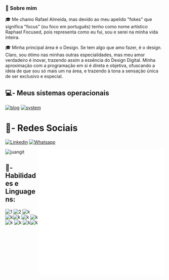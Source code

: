 ### 📢 Sobre mim
🎓 Me chamo Rafael Almeida, mas devido ao meu apelido "fokes" que significa "focus" (ou foco em português) tenho como nome artístico Raphael Focused, pois representa como eu fui, sou e serei na minha vida inteira.

🎓 Minha principal área é o Design. Se tem algo que amo fazer, é o design. Claro, sou ótimo nas minhas outras especialidades, mas meu amor verdadeiro é inovar, trazendo assim a essência do Design Digital. Minha aproximação com a programação em si é direta e objetiva, ofuscando a ideia de que sou só mais um na área, e trazendo à tona a sensação única de ser exclusivo e especial.

## 💻- Meus sistemas operacionais

[![blog](https://img.shields.io/badge/Zorin%20OS-0CC1F3?style=for-the-badge&logo=zorin&logoColor=white)](https://zorin.com/os/download/)  [![system](https://img.shields.io/badge/Kali_Linux-557C94?style=for-the-badge&logo=kali-linux&logoColor=white)](https://www.kali.org/docs/introduction/download-official-kali-linux-images/)





# 👤- Redes Sociais


[![Linkedin](https://img.shields.io/badge/LinkedIn-0077B5?style=for-the-badge&logo=linkedin&logoColor=white)](https://www.linkedin.com/in/juan-coutinho-288625243/)
[![Whatsapp](https://img.shields.io/badge/Element-0DBD8B?style=for-the-badge&logo=element&logoColor=white)](@devjuanx:matrix.org)

<div>
          <img align="right" alt="Compositor" height="400" width="400"  src="https://github.com/DevJuanzok4/Login4.0-Atlas/blob/main/atlas.png?raw=true" />
          </div>


![juangit](https://github-readme-stats.vercel.app/api?username=rafokez&show_icons=true&theme=dracula)

## 🔌- Habilidades e Linguagens:


![1](https://img.shields.io/badge/C%23-239120?style=for-the-badge&logo=c-sharp&logoColor=white)
![2](https://img.shields.io/badge/Python-3776AB?style=for-the-badge&logo=python&logoColor=white)
![k](https://img.shields.io/badge/PHP-777BB4?style=for-the-badge&logo=php&logoColor=white)
![k](https://img.shields.io/badge/HTML-239120?style=for-the-badge&logo=html5&logoColor=white)![k](https://img.shields.io/badge/CSS-239120?&style=for-the-badge&logo=css3&logoColor=white)
![k](https://img.shields.io/badge/JavaScript-323330?style=for-the-badge&logo=javascript&logoColor=F7DF1E)
![k](https://img.shields.io/badge/HTML5-E34F26?style=for-the-badge&logo=html5&logoColor=white)
![k](https://img.shields.io/badge/Shell_Script-121011?style=for-the-badge&logo=gnu-bash&logoColor=white)
![k](https://img.shields.io/badge/Bootstrap-563D7C?style=for-the-badge&logo=bootstrap&logoColor=white)
![k](https://img.shields.io/badge/MySQL-00000F?style=for-the-badge&logo=mysql&logoColor=white)![k](https://img.shields.io/badge/Microsoft_Azure-0089D6?style=for-the-badge&logo=microsoft-azure&logoColor=white)

<!--
**rafokez/rafokez** is a ✨ _special_ ✨ repository because its `README.md` (this file) appears on your GitHub profile.
